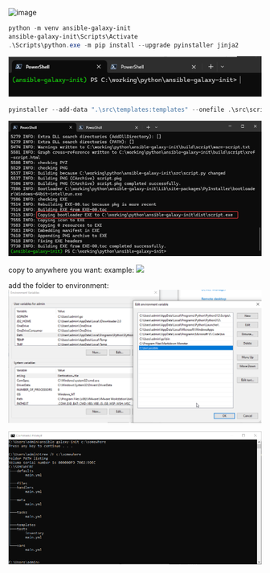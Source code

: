 ![image](https://github.com/hhai-le/ansible-galaxy-init/assets/69373181/78d06983-645d-4760-bc1f-5f260e876dfb)

```powershell
python -m venv ansible-galaxy-init
ansible-galaxy-init\Scripts\Activate
.\Scripts\python.exe -m pip install --upgrade pyinstaller jinja2
```

![image1](image/image1.png)

```powershell
pyinstaller --add-data ".\src\templates:templates" --onefile .\src\script.py
```

![](image/image2.png)

copy to anywhere you want:
example: 
![](image/image3.png)

add the folder to environment:
![](image/image4.png)

![](image/image5.png)
